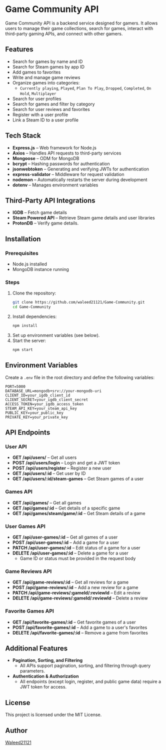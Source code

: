 # Game Community API

Game Community API is a backend service designed for gamers. It allows users to manage their game collections, search for games, interact with third-party gaming APIs, and connect with other gamers.

## Features
- Search for games by name and ID
- Search for Steam games by app ID
- Add games to favorites
- Write and manage game reviews
- Organize games into categories: 
  - `Currently playing`, `Played`, `Plan To Play`, `Dropped`, `Completed`, `On Hold`, `Multiplayer`
- Search for user profiles
- Search for games and filter by category
- Search for user reviews and favorites
- Register with a user profile
- Link a Steam ID to a user profile

## Tech Stack
- **Express.js** – Web framework for Node.js
- **Axios** – Handles API requests to third-party services
- **Mongoose** – ODM for MongoDB
- **bcrypt** – Hashing passwords for authentication
- **jsonwebtoken** – Generating and verifying JWTs for authentication
- **express-validator** – Middleware for request validation
- **nodemon** – Automatically restarts the server during development
- **dotenv** – Manages environment variables

## Third-Party API Integrations
- **IGDB** – Fetch game details
- **Steam Powered API** – Retrieve Steam game details and user libraries
- **ProtonDB** – Verify game details.

## Installation

### Prerequisites
- Node.js installed
- MongoDB instance running

### Steps
1. Clone the repository:
   ```sh
   git clone https://github.com/waleed21121/Game-Community.git
   cd Game-Community
   ```
2. Install dependencies:
   ```sh
   npm install
   ```
3. Set up environment variables (see below).
4. Start the server:
   ```sh
   npm start
   ```

## Environment Variables
Create a `.env` file in the root directory and define the following variables:

```env
PORT=5000
DATABASE_URL=mongodb+srv://your-mongodb-uri
CLIENT_ID=your_igdb_client_id
CLIENT_SECRET=your_igdb_client_secret
ACCESS_TOKEN=your_igdb_access_token
STEAM_API_KEY=your_steam_api_key
PUBLIC_KEY=your_public_key
PRIVATE_KEY=your_private_key
```

## API Endpoints

### User API
- **GET /api/users/** – Get all users
- **POST /api/users/login** – Login and get a JWT token
- **POST /api/users/register** – Register a new user
- **GET /api/users/:id** – Get user by ID
- **GET /api/users/:id/steam-games** – Get Steam games of a user

### Games API
- **GET /api/games/** – Get all games
- **GET /api/games/:id** – Get details of a specific game
- **GET /api/games/steam/game/:id** – Get Steam details of a game

### User Games API
- **GET /api/user-games/:id** – Get all games of a user
- **POST /api/user-games/:id** – Add a game for a user
- **PATCH /api/user-games/:id** – Edit status of a game for a user
- **DELETE /api/user-games/:id** – Delete a game for a user
  - Game ID or status must be provided in the request body

### Game Reviews API
- **GET /api/game-reviews/:id** – Get all reviews for a game
- **POST /api/game-reviews/:id** – Add a new review for a game
- **PATCH /api/game-reviews/:gameId/:reviewId** – Edit a review
- **DELETE /api/game-reviews/:gameId/:reviewId** – Delete a review

### Favorite Games API
- **GET /api/favorite-games/:id** – Get favorite games of a user
- **POST /api/favorite-games/:id** – Add a game to a user's favorites
- **DELETE /api/favorite-games/:id** – Remove a game from favorites

## Additional Features
- **Pagination, Sorting, and Filtering**
  - All APIs support pagination, sorting, and filtering through query parameters.
- **Authentication & Authorization**
  - All endpoints (except login, register, and public game data) require a JWT token for access.

## License
This project is licensed under the MIT License.

## Author
[Waleed21121](https://github.com/waleed21121)

